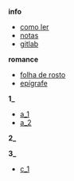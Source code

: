 **info**
-   [como ler](/leitura)
-   [notas](/notas)
-   [gitlab](https://gitlab.com/oliviamaia/norte)

**romance**
-   [folha de rosto](/draft_/_rosto)
-   [epígrafe](/draft_/_epigrafe)

**1_**
- [a_1](/draft_/a_1)
- [a_2](/draft_/a_2)

**2_**

**3_**
- [c_1](/draft_/c_1)
